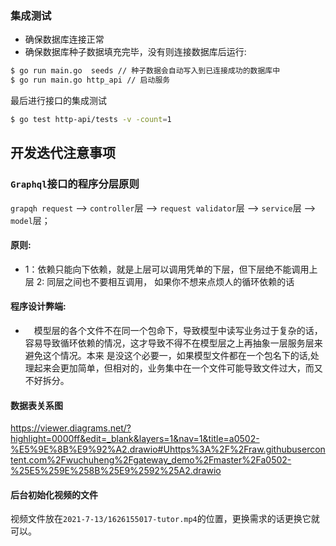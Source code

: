 ### 集成测试
* 确保数据库连接正常
* 确保数据库种子数据填充完毕，没有则连接数据库后运行:
``` bash 
$ go run main.go  seeds // 种子数据会自动写入到已连接成功的数据库中
$ go run main.go http_api // 启动服务
```

最后进行接口的集成测试
``` bash 
$ go test http-api/tests -v -count=1
```

## 开发迭代注意事项
### `Graphql`接口的程序分层原则
`grapqh request` --> `controller`层 --> `request validator`层 --> `service`层 --> `model`层；
#### 原则:  
* 1：依赖只能向下依赖，就是上层可以调用凭单的下层，但下层绝不能调用上层
2: 同层之间也不要相互调用， 如果你不想来点烦人的循环依赖的话
    
    
#### 程序设计弊端:  
* &emsp;模型层的各个文件不在同一个包命下，导致模型中读写业务过于复杂的话，容易导致循环依赖的情况，这才导致不得不在模型层之上再抽象一层服务层来避免这个情况。本来
是没这个必要一，如果模型文件都在一个包名下的话,处理起来会更加简单，但相对的，业务集中在一个文件可能导致文件过大，而又不好拆分。

#### 数据表关系图
https://viewer.diagrams.net/?highlight=0000ff&edit=_blank&layers=1&nav=1&title=a0502-%E5%9E%8B%E9%92%A2.drawio#Uhttps%3A%2F%2Fraw.githubusercontent.com%2Fwuchuheng%2Fgateway_demo%2Fmaster%2Fa0502-%25E5%259E%258B%25E9%2592%25A2.drawio

#### 后台初始化视频的文件
视频文件放在`2021-7-13/1626155017-tutor.mp4`的位置，更换需求的话更换它就可以。